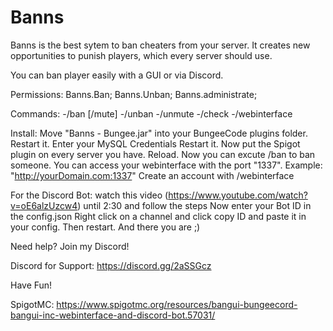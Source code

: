 # Banns

Banns is the best sytem to ban cheaters from your server.
It creates new opportunities to punish players,
which every server should use.


You can ban player easily with a GUI or via Discord.

Permissions:
Banns.Ban;
Banns.Unban;
Banns.administrate;

Commands:
-/ban [/mute]
-/unban
-/unmute
-/check
-/webinterface

Install:
Move "Banns - Bungee.jar" into your BungeeCode plugins folder.
Restart it.
Enter your MySQL Credentials
Restart it.
Now put the Spigot plugin on every server you have.
Reload.
Now you can excute /ban to ban someone.
You can access your webinterface with the port "1337". Example: "http://yourDomain.com:1337"
Create an account with /webinterface

For the Discord Bot:
watch this video (https://www.youtube.com/watch?v=oE6alzUzcw4) until 2:30 and follow the steps
Now enter your Bot ID in the config.json
Right click on a channel and click copy ID and paste it in your config.
Then restart.
And there you are ;)

Need help? Join my Discord!


Discord for Support: https://discord.gg/2aSSGcz

Have Fun!

SpigotMC: https://www.spigotmc.org/resources/bangui-bungeecord-bangui-inc-webinterface-and-discord-bot.57031/
